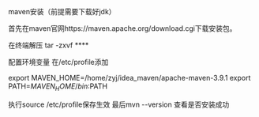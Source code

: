 maven安装（前提需要下载好jdk）

首先在maven官网https://maven.apache.org/download.cgi下载安装包。

在终端解压 tar -zxvf ****

配置环境变量
在/etc/profile添加

export MAVEN_HOME=/home/zyj/idea_maven/apache-maven-3.9.1
export PATH=$MAVEN_HOME/bin:$PATH

执行source /etc/profile保存生效
最后mvn --version 查看是否安装成功
